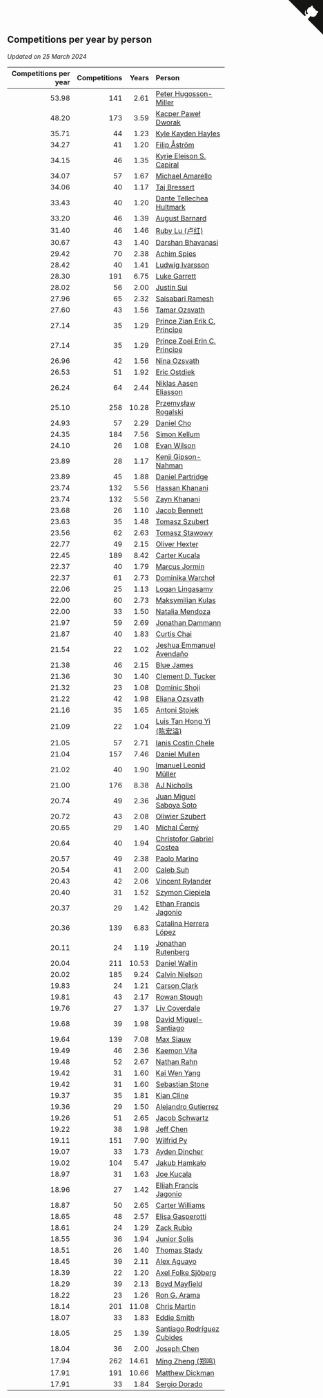 ## Competitions per year by person

*Updated on 25 March 2024*

| Competitions per year | Competitions | Years | Person |
| ---: | ---: | ---: | :--- |
| 53.98 | 141 | 2.61 | [Peter Hugosson-Miller](https://www.worldcubeassociation.org/persons/2021HUGO01) |
| 48.20 | 173 | 3.59 | [Kacper Paweł Dworak](https://www.worldcubeassociation.org/persons/2020DWOR01) |
| 35.71 | 44 | 1.23 | [Kyle Kayden Hayles](https://www.worldcubeassociation.org/persons/2022HAYL02) |
| 34.27 | 41 | 1.20 | [Filip Åström](https://www.worldcubeassociation.org/persons/2023ASTR01) |
| 34.15 | 46 | 1.35 | [Kyrie Eleison S. Capiral](https://www.worldcubeassociation.org/persons/2022CAPI02) |
| 34.07 | 57 | 1.67 | [Michael Amarello](https://www.worldcubeassociation.org/persons/2022AMAR09) |
| 34.06 | 40 | 1.17 | [Taj Bressert](https://www.worldcubeassociation.org/persons/2023BRES01) |
| 33.43 | 40 | 1.20 | [Dante Tellechea Hultmark](https://www.worldcubeassociation.org/persons/2023HULT01) |
| 33.20 | 46 | 1.39 | [August Barnard](https://www.worldcubeassociation.org/persons/2022BARN21) |
| 31.40 | 46 | 1.46 | [Ruby Lu (卢红)](https://www.worldcubeassociation.org/persons/2022LURU01) |
| 30.67 | 43 | 1.40 | [Darshan Bhavanasi](https://www.worldcubeassociation.org/persons/2022BHAV01) |
| 29.42 | 70 | 2.38 | [Achim Spies](https://www.worldcubeassociation.org/persons/2021SPIE01) |
| 28.42 | 40 | 1.41 | [Ludwig Ivarsson](https://www.worldcubeassociation.org/persons/2022IVAR01) |
| 28.30 | 191 | 6.75 | [Luke Garrett](https://www.worldcubeassociation.org/persons/2017GARR05) |
| 28.02 | 56 | 2.00 | [Justin Sui](https://www.worldcubeassociation.org/persons/2022SUIJ01) |
| 27.96 | 65 | 2.32 | [Saisabari Ramesh](https://www.worldcubeassociation.org/persons/2021RAME01) |
| 27.60 | 43 | 1.56 | [Tamar Ozsvath](https://www.worldcubeassociation.org/persons/2022OZSV04) |
| 27.14 | 35 | 1.29 | [Prince Zian Erik C. Principe](https://www.worldcubeassociation.org/persons/2022PRIN08) |
| 27.14 | 35 | 1.29 | [Prince Zoei Erin C. Principe](https://www.worldcubeassociation.org/persons/2022PRIN09) |
| 26.96 | 42 | 1.56 | [Nina Ozsvath](https://www.worldcubeassociation.org/persons/2022OZSV03) |
| 26.53 | 51 | 1.92 | [Eric Ostdiek](https://www.worldcubeassociation.org/persons/2022OSTD01) |
| 26.24 | 64 | 2.44 | [Niklas Aasen Eliasson](https://www.worldcubeassociation.org/persons/2021ELIA01) |
| 25.10 | 258 | 10.28 | [Przemysław Rogalski](https://www.worldcubeassociation.org/persons/2013ROGA02) |
| 24.93 | 57 | 2.29 | [Daniel Cho](https://www.worldcubeassociation.org/persons/2021CHOD01) |
| 24.35 | 184 | 7.56 | [Simon Kellum](https://www.worldcubeassociation.org/persons/2016KELL12) |
| 24.10 | 26 | 1.08 | [Evan Wilson](https://www.worldcubeassociation.org/persons/2023WILS11) |
| 23.89 | 28 | 1.17 | [Kenji Gipson-Nahman](https://www.worldcubeassociation.org/persons/2023GIPS01) |
| 23.89 | 45 | 1.88 | [Daniel Partridge](https://www.worldcubeassociation.org/persons/2022PART02) |
| 23.74 | 132 | 5.56 | [Hassan Khanani](https://www.worldcubeassociation.org/persons/2018KHAN26) |
| 23.74 | 132 | 5.56 | [Zayn Khanani](https://www.worldcubeassociation.org/persons/2018KHAN28) |
| 23.68 | 26 | 1.10 | [Jacob Bennett](https://www.worldcubeassociation.org/persons/2023BENN04) |
| 23.63 | 35 | 1.48 | [Tomasz Szubert](https://www.worldcubeassociation.org/persons/2022SZUB02) |
| 23.56 | 62 | 2.63 | [Tomasz Stawowy](https://www.worldcubeassociation.org/persons/2021STAW01) |
| 22.77 | 49 | 2.15 | [Oliver Hexter](https://www.worldcubeassociation.org/persons/2022HEXT01) |
| 22.45 | 189 | 8.42 | [Carter Kucala](https://www.worldcubeassociation.org/persons/2015KUCA01) |
| 22.37 | 40 | 1.79 | [Marcus Jormin](https://www.worldcubeassociation.org/persons/2022JORM01) |
| 22.37 | 61 | 2.73 | [Dominika Warchoł](https://www.worldcubeassociation.org/persons/2021WARC01) |
| 22.06 | 25 | 1.13 | [Logan Lingasamy](https://www.worldcubeassociation.org/persons/2023LING02) |
| 22.00 | 60 | 2.73 | [Maksymilian Kulas](https://www.worldcubeassociation.org/persons/2021KULA02) |
| 22.00 | 33 | 1.50 | [Natalia Mendoza](https://www.worldcubeassociation.org/persons/2022MEND24) |
| 21.97 | 59 | 2.69 | [Jonathan Dammann](https://www.worldcubeassociation.org/persons/2021DAMM01) |
| 21.87 | 40 | 1.83 | [Curtis Chai](https://www.worldcubeassociation.org/persons/2022CHAI02) |
| 21.54 | 22 | 1.02 | [Jeshua Emmanuel Avendaño](https://www.worldcubeassociation.org/persons/2023AVEN01) |
| 21.38 | 46 | 2.15 | [Blue James](https://www.worldcubeassociation.org/persons/2022JAME01) |
| 21.36 | 30 | 1.40 | [Clement D. Tucker](https://www.worldcubeassociation.org/persons/2022TUCK09) |
| 21.32 | 23 | 1.08 | [Dominic Shoji](https://www.worldcubeassociation.org/persons/2023SHOJ01) |
| 21.22 | 42 | 1.98 | [Eliana Ozsvath](https://www.worldcubeassociation.org/persons/2022OZSV01) |
| 21.16 | 35 | 1.65 | [Antoni Stojek](https://www.worldcubeassociation.org/persons/2022STOJ03) |
| 21.09 | 22 | 1.04 | [Luis Tan Hong Yi (陈宏溢)](https://www.worldcubeassociation.org/persons/2023YILU01) |
| 21.05 | 57 | 2.71 | [Ianis Costin Chele](https://www.worldcubeassociation.org/persons/2021CHEL01) |
| 21.04 | 157 | 7.46 | [Daniel Mullen](https://www.worldcubeassociation.org/persons/2016MULL04) |
| 21.02 | 40 | 1.90 | [Imanuel Leonid Müller](https://www.worldcubeassociation.org/persons/2022MULL02) |
| 21.00 | 176 | 8.38 | [AJ Nicholls](https://www.worldcubeassociation.org/persons/2015NICH04) |
| 20.74 | 49 | 2.36 | [Juan Miguel Saboya Soto](https://www.worldcubeassociation.org/persons/2021SOTO01) |
| 20.72 | 43 | 2.08 | [Oliwier Szubert](https://www.worldcubeassociation.org/persons/2022SZUB01) |
| 20.65 | 29 | 1.40 | [Michal Černý](https://www.worldcubeassociation.org/persons/2022CERN03) |
| 20.64 | 40 | 1.94 | [Christofor Gabriel Costea](https://www.worldcubeassociation.org/persons/2022COST03) |
| 20.57 | 49 | 2.38 | [Paolo Marino](https://www.worldcubeassociation.org/persons/2021MARI04) |
| 20.54 | 41 | 2.00 | [Caleb Suh](https://www.worldcubeassociation.org/persons/2022SUHC01) |
| 20.43 | 42 | 2.06 | [Vincent Rylander](https://www.worldcubeassociation.org/persons/2022RYLA01) |
| 20.40 | 31 | 1.52 | [Szymon Ciepiela](https://www.worldcubeassociation.org/persons/2022CIEP01) |
| 20.37 | 29 | 1.42 | [Ethan Francis Jagonio](https://www.worldcubeassociation.org/persons/2022JAGO03) |
| 20.36 | 139 | 6.83 | [Catalina Herrera López](https://www.worldcubeassociation.org/persons/2017LOPE31) |
| 20.11 | 24 | 1.19 | [Jonathan Rutenberg](https://www.worldcubeassociation.org/persons/2023RUTE01) |
| 20.04 | 211 | 10.53 | [Daniel Wallin](https://www.worldcubeassociation.org/persons/2013WALL03) |
| 20.02 | 185 | 9.24 | [Calvin Nielson](https://www.worldcubeassociation.org/persons/2014NIEL03) |
| 19.83 | 24 | 1.21 | [Carson Clark](https://www.worldcubeassociation.org/persons/2023CLAR02) |
| 19.81 | 43 | 2.17 | [Rowan Stough](https://www.worldcubeassociation.org/persons/2022STOU01) |
| 19.76 | 27 | 1.37 | [Liv Coverdale](https://www.worldcubeassociation.org/persons/2022COVE02) |
| 19.68 | 39 | 1.98 | [David Miguel-Santiago](https://www.worldcubeassociation.org/persons/2022MIGU02) |
| 19.64 | 139 | 7.08 | [Max Siauw](https://www.worldcubeassociation.org/persons/2017SIAU02) |
| 19.49 | 46 | 2.36 | [Kaemon Vita](https://www.worldcubeassociation.org/persons/2021VITA01) |
| 19.48 | 52 | 2.67 | [Nathan Rahn](https://www.worldcubeassociation.org/persons/2021RAHN01) |
| 19.42 | 31 | 1.60 | [Kai Wen Yang](https://www.worldcubeassociation.org/persons/2022YANG19) |
| 19.42 | 31 | 1.60 | [Sebastian Stone](https://www.worldcubeassociation.org/persons/2022STON09) |
| 19.37 | 35 | 1.81 | [Kian Cline](https://www.worldcubeassociation.org/persons/2022CLIN01) |
| 19.36 | 29 | 1.50 | [Alejandro Gutierrez](https://www.worldcubeassociation.org/persons/2022GUTI09) |
| 19.26 | 51 | 2.65 | [Jacob Schwartz](https://www.worldcubeassociation.org/persons/2021SCHW01) |
| 19.22 | 38 | 1.98 | [Jeff Chen](https://www.worldcubeassociation.org/persons/2022CHEN19) |
| 19.11 | 151 | 7.90 | [Wilfrid Py](https://www.worldcubeassociation.org/persons/2016PYWI01) |
| 19.07 | 33 | 1.73 | [Ayden Dincher](https://www.worldcubeassociation.org/persons/2022DINC01) |
| 19.02 | 104 | 5.47 | [Jakub Hamkało](https://www.worldcubeassociation.org/persons/2018HAMK01) |
| 18.97 | 31 | 1.63 | [Joe Kucala](https://www.worldcubeassociation.org/persons/2022KUCA01) |
| 18.96 | 27 | 1.42 | [Elijah Francis Jagonio](https://www.worldcubeassociation.org/persons/2022JAGO02) |
| 18.87 | 50 | 2.65 | [Carter Williams](https://www.worldcubeassociation.org/persons/2021WILL06) |
| 18.65 | 48 | 2.57 | [Elisa Gasperotti](https://www.worldcubeassociation.org/persons/2021GASP01) |
| 18.61 | 24 | 1.29 | [Zack Rubio](https://www.worldcubeassociation.org/persons/2022RUBI10) |
| 18.55 | 36 | 1.94 | [Junior Solis](https://www.worldcubeassociation.org/persons/2022SOLI03) |
| 18.51 | 26 | 1.40 | [Thomas Stady](https://www.worldcubeassociation.org/persons/2022STAD01) |
| 18.45 | 39 | 2.11 | [Alex Aguayo](https://www.worldcubeassociation.org/persons/2022AGUA01) |
| 18.39 | 22 | 1.20 | [Axel Folke Sjöberg](https://www.worldcubeassociation.org/persons/2023SJOB01) |
| 18.29 | 39 | 2.13 | [Boyd Mayfield](https://www.worldcubeassociation.org/persons/2022MAYF01) |
| 18.22 | 23 | 1.26 | [Ron G. Arama](https://www.worldcubeassociation.org/persons/2022ARAM01) |
| 18.14 | 201 | 11.08 | [Chris Martin](https://www.worldcubeassociation.org/persons/2013MART03) |
| 18.07 | 33 | 1.83 | [Eddie Smith](https://www.worldcubeassociation.org/persons/2022SMIT20) |
| 18.05 | 25 | 1.39 | [Santiago Rodríguez Cubides](https://www.worldcubeassociation.org/persons/2022CUBI01) |
| 18.04 | 36 | 2.00 | [Joseph Chen](https://www.worldcubeassociation.org/persons/2022CHEN16) |
| 17.94 | 262 | 14.61 | [Ming Zheng (郑鸣)](https://www.worldcubeassociation.org/persons/2009ZHEN11) |
| 17.91 | 191 | 10.66 | [Matthew Dickman](https://www.worldcubeassociation.org/persons/2013DICK01) |
| 17.91 | 33 | 1.84 | [Sergio Dorado](https://www.worldcubeassociation.org/persons/2022CORR05) |


<a href="https://github.com/jonatanklosko/wca_statistics" class="github-corner" aria-label="View source on Github"><svg width="80" height="80" viewBox="0 0 250 250" style="fill:#151513; color:#fff; position: absolute; top: 0; border: 0; right: 0;" aria-hidden="true"><path d="M0,0 L115,115 L130,115 L142,142 L250,250 L250,0 Z"></path><path d="M128.3,109.0 C113.8,99.7 119.0,89.6 119.0,89.6 C122.0,82.7 120.5,78.6 120.5,78.6 C119.2,72.0 123.4,76.3 123.4,76.3 C127.3,80.9 125.5,87.3 125.5,87.3 C122.9,97.6 130.6,101.9 134.4,103.2" fill="currentColor" style="transform-origin: 130px 106px;" class="octo-arm"></path><path d="M115.0,115.0 C114.9,115.1 118.7,116.5 119.8,115.4 L133.7,101.6 C136.9,99.2 139.9,98.4 142.2,98.6 C133.8,88.0 127.5,74.4 143.8,58.0 C148.5,53.4 154.0,51.2 159.7,51.0 C160.3,49.4 163.2,43.6 171.4,40.1 C171.4,40.1 176.1,42.5 178.8,56.2 C183.1,58.6 187.2,61.8 190.9,65.4 C194.5,69.0 197.7,73.2 200.1,77.6 C213.8,80.2 216.3,84.9 216.3,84.9 C212.7,93.1 206.9,96.0 205.4,96.6 C205.1,102.4 203.0,107.8 198.3,112.5 C181.9,128.9 168.3,122.5 157.7,114.1 C157.9,116.9 156.7,120.9 152.7,124.9 L141.0,136.5 C139.8,137.7 141.6,141.9 141.8,141.8 Z" fill="currentColor" class="octo-body"></path></svg></a><style>.github-corner:hover .octo-arm{animation:octocat-wave 560ms ease-in-out}@keyframes octocat-wave{0%,100%{transform:rotate(0)}20%,60%{transform:rotate(-25deg)}40%,80%{transform:rotate(10deg)}}@media (max-width:500px){.github-corner:hover .octo-arm{animation:none}.github-corner .octo-arm{animation:octocat-wave 560ms ease-in-out}}</style>
